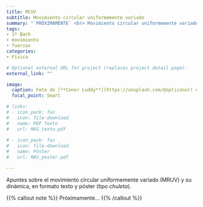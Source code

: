 ```yaml
---
title: MCUV
subtitle: Movimiento circular uniformemente variado
summary: "`PRÓXIMAMENTE` <br> Movimiento circular uniformemente variado y dinámica del movimiento circular."
tags:
- 1º Bach
- movimiento
- fuerzas
categories:
- Física

# Optional external URL for project (replaces project detail page).
external_link: ""

image:
  caption: Foto de [**Conor Luddy**](https://unsplash.com/@opticonor) en [Unsplash](https://unsplash.com)
  focal_point: Smart

# links:
# - icon_pack: fas
#   icon: file-download
#   name: PDF Texto
#   url: MAS_texto.pdf
  
# - icon_pack: fas
#   icon: file-download
#   name: Póster
#   url: MAS_poster.pdf

---
```


Apuntes sobre el movimiento circular uniformemente variado (MRUV) y su dinámica, en formato texto y póster (tipo _chuleta_).

{{% callout note %}}
Próximamente...
{{% /callout %}}
